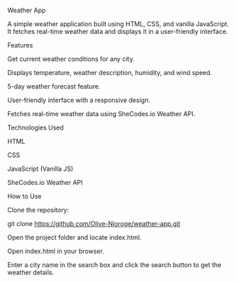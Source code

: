 Weather App

A simple weather application built using HTML, CSS, and vanilla JavaScript. It fetches real-time weather data and displays it in a user-friendly interface.

Features

Get current weather conditions for any city.

Displays temperature, weather description, humidity, and wind speed.

5-day weather forecast feature.

User-friendly interface with a responsive design.

Fetches real-time weather data using SheCodes.io Weather API.

Technologies Used

HTML

CSS

JavaScript (Vanilla JS)

SheCodes.io Weather API

How to Use

Clone the repository:

git clone https://github.com/Olive-Njoroge/weather-app.git

Open the project folder and locate index.html.

Open index.html in your browser.

Enter a city name in the search box and click the search button to get the weather details.
